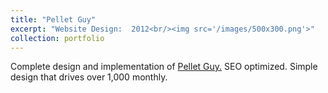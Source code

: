 ```yaml
---
title: "Pellet Guy"
excerpt: "Website Design:  2012<br/><img src='/images/500x300.png'>"
collection: portfolio
---
```


Complete design and implementation of <a href="http://www.papelletguy.com">Pellet Guy.</a> SEO optimized. Simple design that drives over 1,000 monthly. 
